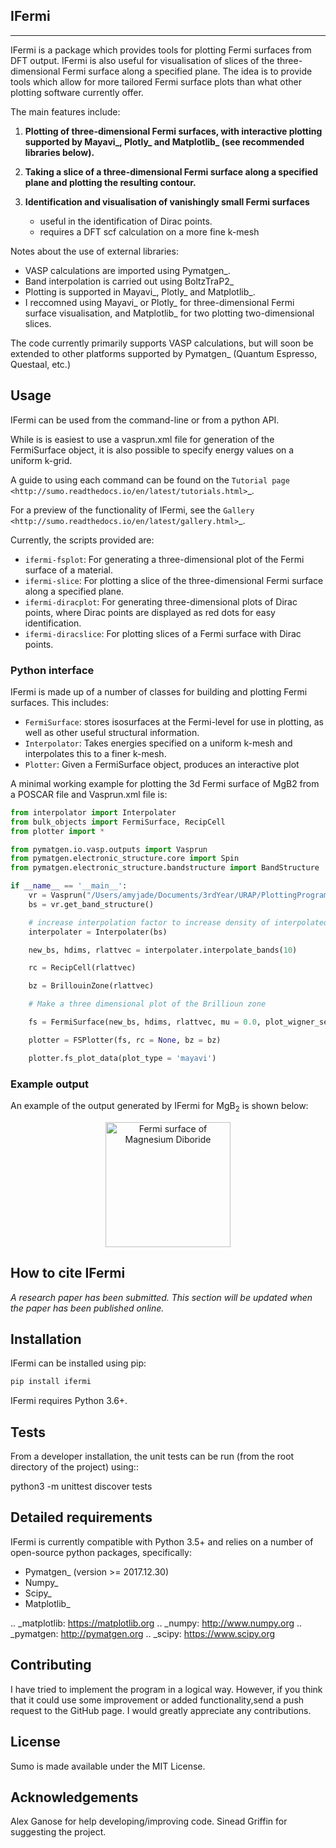 IFermi
------
------

IFermi is a package which provides tools for plotting Fermi surfaces
from DFT output. IFermi is also useful for visualisation of slices of
the three-dimensional Fermi surface along a specified plane. The idea 
is to provide tools which allow for more tailored Fermi surface plots
than what other plotting software currently offer.

The main features include:

1. **Plotting of three-dimensional Fermi surfaces, with interactive plotting
   supported by Mayavi_, Plotly_ and Matplotlib_ (see recommended 
   libraries below).**

2. **Taking a slice of a three-dimensional Fermi surface along a specified 
   plane and plotting the resulting contour.**

3. **Identification and visualisation of vanishingly small Fermi surfaces**

   - useful in the identification of Dirac points.
   - requires a DFT scf calculation on a more fine k-mesh

Notes about the use of external libraries: 

   - VASP calculations are imported using Pymatgen_.
   - Band interpolation is carried out using BoltzTraP2_   
   - Plotting is supported in Mayavi_, Plotly_ and Matplotlib_.
   - I reccomned using Mayavi_ or Plotly_ for three-dimensional
     Fermi surface visualisation, and Matplotlib_ for two 
     plotting two-dimensional slices. 

The code currently primarily supports VASP calculations, but will 
soon be extended to other platforms supported by Pymatgen_ 
(Quantum Espresso, Questaal, etc.)


## Usage

IFermi can be used from the command-line or from a python API.

While is is easiest to use a vasprun.xml file for generation of the FermiSurface 
object, it is also possible to specify energy values on a uniform k-grid. 

A guide to using each command can be found on the
`Tutorial page <http://sumo.readthedocs.io/en/latest/tutorials.html>`_.

For a preview of the functionality of IFermi, see the
`Gallery <http://sumo.readthedocs.io/en/latest/gallery.html>`_.

Currently, the scripts provided are:

- ``ifermi-fsplot``: For generating a three-dimensional plot of the 
    Fermi surface of a material.
- ``ifermi-slice``: For plotting a slice of the three-dimensional 
    Fermi surface along a specified plane.
- ``ifermi-diracplot``: For generating three-dimensional plots of Dirac
    points, where Dirac points are displayed as red dots for easy 
    identification.
- ``ifermi-diracslice``: For plotting slices of a Fermi surface with
    Dirac points.

### Python interface

IFermi is made up of a number of classes for building and plotting
Fermi surfaces. This includes:

- `FermiSurface`: stores isosurfaces at the Fermi-level for use in plotting,
   as well as other useful structural information. 
- `Interpolator`: Takes energies specified on a uniform k-mesh and interpolates 
   this to a finer k-mesh.
- `Plotter`: Given a FermiSurface object, produces an interactive plot   

A minimal working example for plotting the 3d Fermi surface of MgB2 from a POSCAR
file and Vasprun.xml file is:

```python
from interpolator import Interpolater
from bulk_objects import FermiSurface, RecipCell
from plotter import *

from pymatgen.io.vasp.outputs import Vasprun
from pymatgen.electronic_structure.core import Spin
from pymatgen.electronic_structure.bandstructure import BandStructure

if __name__ == '__main__':
	vr = Vasprun("/Users/amyjade/Documents/3rdYear/URAP/PlottingProgram/dataMgB2/vasprun.xml")
	bs = vr.get_band_structure()

	# increase interpolation factor to increase density of interpolated bandstructure
	interpolater = Interpolater(bs) 

	new_bs, hdims, rlattvec = interpolater.interpolate_bands(10)

	rc = RecipCell(rlattvec)

	bz = BrillouinZone(rlattvec)

	# Make a three dimensional plot of the Brillioun zone

	fs = FermiSurface(new_bs, hdims, rlattvec, mu = 0.0, plot_wigner_seitz = True)

	plotter = FSPlotter(fs, rc = None, bz = bz)

	plotter.fs_plot_data(plot_type = 'mayavi')

```

### Example output

An example of the output generated by IFermi for MgB<sub>2</sub> is shown below:

<p align="center">
<img alt="Fermi surface of Magnesium Diboride" src="https://github.com/ajsearle97/IFermi/tree/master/docs/source/_static/fs_MgB2.png" height=
"200px">
</p>

## How to cite IFermi

*A research paper has been submitted. This section will be updated when the paper has been published online.*

## Installation

IFermi can be installed using pip:

```bash
pip install ifermi
```

IFermi requires Python 3.6+. 

## Tests
From a developer installation, the unit tests can be
run (from the root directory of the project) using::

  python3 -m unittest discover tests

## Detailed requirements

IFermi is currently compatible with Python 3.5+ and relies on a number of
open-source python packages, specifically:

- Pymatgen_ (version >= 2017.12.30)
- Numpy_
- Scipy_
- Matplotlib_

.. _matplotlib: https://matplotlib.org
.. _numpy: http://www.numpy.org
.. _pymatgen: http://pymatgen.org
.. _scipy: https://www.scipy.org


## Contributing

I have tried to implement the program in a logical way.
However, if you think that it could use some improvement
or added functionality,send a push request to the GitHub page. 
I would greatly appreciate any contributions.

## License

Sumo is made available under the MIT License.

## Acknowledgements

Alex Ganose for help developing/improving code.
Sinead Griffin for suggesting the project.
